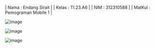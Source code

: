 |     Nama : Endang Sirait          |
|     Kelas : TI.23.A6              |
|     NIM : 312310588               |
|     MatKul : Pemograman Mobile 1  |



![image](https://github.com/user-attachments/assets/97fdf714-7485-4c93-a274-3c6131dfc186)


![image](https://github.com/user-attachments/assets/b6526dd0-12a8-49f2-bfa7-e77407759f9b)



![image](https://github.com/user-attachments/assets/47d02b54-8380-43b4-a587-d6872acbde33)


